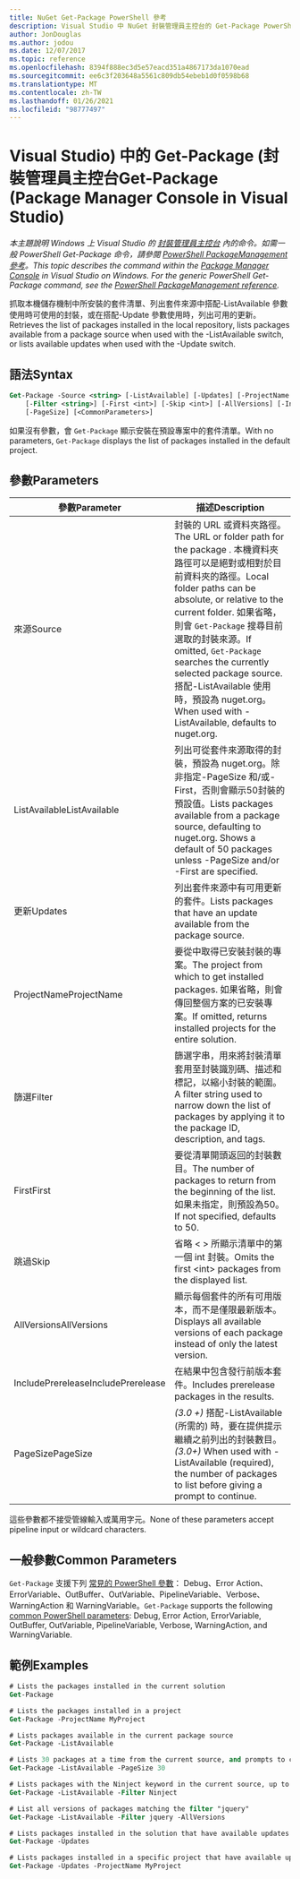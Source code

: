 ```yaml
---
title: NuGet Get-Package PowerShell 參考
description: Visual Studio 中 NuGet 封裝管理員主控台的 Get-Package PowerShell 命令參考。
author: JonDouglas
ms.author: jodou
ms.date: 12/07/2017
ms.topic: reference
ms.openlocfilehash: 8394f888ec3d5e57eacd351a4867173da1070ead
ms.sourcegitcommit: ee6c3f203648a5561c809db54ebeb1d0f0598b68
ms.translationtype: MT
ms.contentlocale: zh-TW
ms.lasthandoff: 01/26/2021
ms.locfileid: "98777497"
---
```

# <a name="get-package-package-manager-console-in-visual-studio"></a><span data-ttu-id="26897-103">Visual Studio) 中的 Get-Package (封裝管理員主控台</span><span class="sxs-lookup"><span data-stu-id="26897-103">Get-Package (Package Manager Console in Visual Studio)</span></span>

<span data-ttu-id="26897-104">*本主題說明 Windows 上 Visual Studio 的 [封裝管理員主控台](../../consume-packages/install-use-packages-powershell.md) 內的命令。如需一般 PowerShell Get-Package 命令，請參閱 [PowerShell PackageManagement 參考](/powershell/module/packagemanagement/?view=powershell-6)。*</span><span class="sxs-lookup"><span data-stu-id="26897-104">*This topic describes the command within the [Package Manager Console](../../consume-packages/install-use-packages-powershell.md) in Visual Studio on Windows. For the generic PowerShell Get-Package command, see the [PowerShell PackageManagement reference](/powershell/module/packagemanagement/?view=powershell-6).*</span></span>

<span data-ttu-id="26897-105">抓取本機儲存機制中所安裝的套件清單、列出套件來源中搭配-ListAvailable 參數使用時可使用的封裝，或在搭配-Update 參數使用時，列出可用的更新。</span><span class="sxs-lookup"><span data-stu-id="26897-105">Retrieves the list of packages installed in the local repository, lists packages available from a package source when used with the -ListAvailable switch, or lists available updates when used with the -Update switch.</span></span>

## <a name="syntax"></a><span data-ttu-id="26897-106">語法</span><span class="sxs-lookup"><span data-stu-id="26897-106">Syntax</span></span>

```ps
Get-Package -Source <string> [-ListAvailable] [-Updates] [-ProjectName <string>]
    [-Filter <string>] [-First <int>] [-Skip <int>] [-AllVersions] [-IncludePrerelease]
    [-PageSize] [<CommonParameters>]
```

<span data-ttu-id="26897-107">如果沒有參數，會 `Get-Package` 顯示安裝在預設專案中的套件清單。</span><span class="sxs-lookup"><span data-stu-id="26897-107">With no parameters, `Get-Package` displays the list of packages installed in the default project.</span></span>

## <a name="parameters"></a><span data-ttu-id="26897-108">參數</span><span class="sxs-lookup"><span data-stu-id="26897-108">Parameters</span></span>

| <span data-ttu-id="26897-109">參數</span><span class="sxs-lookup"><span data-stu-id="26897-109">Parameter</span></span> | <span data-ttu-id="26897-110">描述</span><span class="sxs-lookup"><span data-stu-id="26897-110">Description</span></span> |
| --- | --- |
| <span data-ttu-id="26897-111">來源</span><span class="sxs-lookup"><span data-stu-id="26897-111">Source</span></span> | <span data-ttu-id="26897-112">封裝的 URL 或資料夾路徑。</span><span class="sxs-lookup"><span data-stu-id="26897-112">The URL or folder path for the package .</span></span> <span data-ttu-id="26897-113">本機資料夾路徑可以是絕對或相對於目前資料夾的路徑。</span><span class="sxs-lookup"><span data-stu-id="26897-113">Local folder paths can be absolute, or relative to the current folder.</span></span> <span data-ttu-id="26897-114">如果省略，則會 `Get-Package` 搜尋目前選取的封裝來源。</span><span class="sxs-lookup"><span data-stu-id="26897-114">If omitted, `Get-Package` searches the currently selected package source.</span></span> <span data-ttu-id="26897-115">搭配-ListAvailable 使用時，預設為 nuget.org。</span><span class="sxs-lookup"><span data-stu-id="26897-115">When used with -ListAvailable, defaults to nuget.org.</span></span> |
| <span data-ttu-id="26897-116">ListAvailable</span><span class="sxs-lookup"><span data-stu-id="26897-116">ListAvailable</span></span> | <span data-ttu-id="26897-117">列出可從套件來源取得的封裝，預設為 nuget.org。除非指定-PageSize 和/或-First，否則會顯示50封裝的預設值。</span><span class="sxs-lookup"><span data-stu-id="26897-117">Lists packages available from a package source, defaulting to nuget.org. Shows a default of 50 packages unless -PageSize and/or -First are specified.</span></span> |
| <span data-ttu-id="26897-118">更新</span><span class="sxs-lookup"><span data-stu-id="26897-118">Updates</span></span> | <span data-ttu-id="26897-119">列出套件來源中有可用更新的套件。</span><span class="sxs-lookup"><span data-stu-id="26897-119">Lists packages that have an update available from the package source.</span></span> |
| <span data-ttu-id="26897-120">ProjectName</span><span class="sxs-lookup"><span data-stu-id="26897-120">ProjectName</span></span> | <span data-ttu-id="26897-121">要從中取得已安裝封裝的專案。</span><span class="sxs-lookup"><span data-stu-id="26897-121">The project from which to get installed packages.</span></span> <span data-ttu-id="26897-122">如果省略，則會傳回整個方案的已安裝專案。</span><span class="sxs-lookup"><span data-stu-id="26897-122">If omitted, returns installed projects for the entire solution.</span></span> |
| <span data-ttu-id="26897-123">篩選</span><span class="sxs-lookup"><span data-stu-id="26897-123">Filter</span></span> | <span data-ttu-id="26897-124">篩選字串，用來將封裝清單套用至封裝識別碼、描述和標記，以縮小封裝的範圍。</span><span class="sxs-lookup"><span data-stu-id="26897-124">A filter string used to narrow down the list of packages by applying it to the package ID, description, and tags.</span></span> |
| <span data-ttu-id="26897-125">First</span><span class="sxs-lookup"><span data-stu-id="26897-125">First</span></span> | <span data-ttu-id="26897-126">要從清單開頭返回的封裝數目。</span><span class="sxs-lookup"><span data-stu-id="26897-126">The number of packages to return from the beginning of the list.</span></span> <span data-ttu-id="26897-127">如果未指定，則預設為50。</span><span class="sxs-lookup"><span data-stu-id="26897-127">If not specified, defaults to 50.</span></span> |
| <span data-ttu-id="26897-128">跳過</span><span class="sxs-lookup"><span data-stu-id="26897-128">Skip</span></span> | <span data-ttu-id="26897-129">省略 &lt; &gt; 所顯示清單中的第一個 int 封裝。</span><span class="sxs-lookup"><span data-stu-id="26897-129">Omits the first &lt;int&gt; packages from the displayed list.</span></span>  |
| <span data-ttu-id="26897-130">AllVersions</span><span class="sxs-lookup"><span data-stu-id="26897-130">AllVersions</span></span> | <span data-ttu-id="26897-131">顯示每個套件的所有可用版本，而不是僅限最新版本。</span><span class="sxs-lookup"><span data-stu-id="26897-131">Displays all available versions of each package instead of only the latest version.</span></span> |
| <span data-ttu-id="26897-132">IncludePrerelease</span><span class="sxs-lookup"><span data-stu-id="26897-132">IncludePrerelease</span></span> | <span data-ttu-id="26897-133">在結果中包含發行前版本套件。</span><span class="sxs-lookup"><span data-stu-id="26897-133">Includes prerelease packages in the results.</span></span> |
| <span data-ttu-id="26897-134">PageSize</span><span class="sxs-lookup"><span data-stu-id="26897-134">PageSize</span></span> | <span data-ttu-id="26897-135">*(3.0 +)* 搭配-ListAvailable (所需的) 時，要在提供提示繼續之前列出的封裝數目。</span><span class="sxs-lookup"><span data-stu-id="26897-135">*(3.0+)* When used with -ListAvailable (required), the number of packages to list before giving a prompt to continue.</span></span> |

<span data-ttu-id="26897-136">這些參數都不接受管線輸入或萬用字元。</span><span class="sxs-lookup"><span data-stu-id="26897-136">None of these parameters accept pipeline input or wildcard characters.</span></span>

## <a name="common-parameters"></a><span data-ttu-id="26897-137">一般參數</span><span class="sxs-lookup"><span data-stu-id="26897-137">Common Parameters</span></span>

<span data-ttu-id="26897-138">`Get-Package` 支援下列 [常見的 PowerShell 參數](/powershell/module/microsoft.powershell.core/about/about_commonparameters)： Debug、Error Action、ErrorVariable、OutBuffer、OutVariable、PipelineVariable、Verbose、WarningAction 和 WarningVariable。</span><span class="sxs-lookup"><span data-stu-id="26897-138">`Get-Package` supports the following [common PowerShell parameters](/powershell/module/microsoft.powershell.core/about/about_commonparameters): Debug, Error Action, ErrorVariable, OutBuffer, OutVariable, PipelineVariable, Verbose, WarningAction, and WarningVariable.</span></span>

## <a name="examples"></a><span data-ttu-id="26897-139">範例</span><span class="sxs-lookup"><span data-stu-id="26897-139">Examples</span></span>

```ps
# Lists the packages installed in the current solution
Get-Package

# Lists the packages installed in a project
Get-Package -ProjectName MyProject

# Lists packages available in the current package source
Get-Package -ListAvailable

# Lists 30 packages at a time from the current source, and prompts to continue if more are available
Get-Package -ListAvailable -PageSize 30

# Lists packages with the Ninject keyword in the current source, up to 50
Get-Package -ListAvailable -Filter Ninject

# List all versions of packages matching the filter "jquery"
Get-Package -ListAvailable -Filter jquery -AllVersions

# Lists packages installed in the solution that have available updates
Get-Package -Updates

# Lists packages installed in a specific project that have available updates
Get-Package -Updates -ProjectName MyProject
```